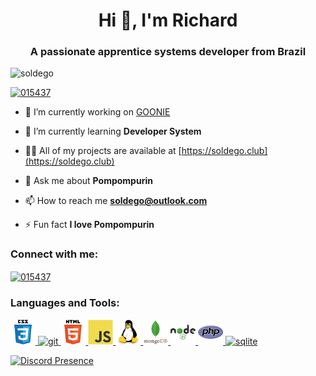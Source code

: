 <h1 align="center">Hi 👋, I'm Richard</h1>
<h3 align="center">A passionate apprentice systems developer from Brazil</h3>

<p align="left"> <img src="https://komarev.com/ghpvc/?username=soldego&label=Profile%20views&color=0e75b6&style=flat" alt="soldego" /> </p>

<p align="left"> <a href="https://twitter.com/015437" target="blank"><img src="https://img.shields.io/twitter/follow/015437?logo=twitter&style=for-the-badge" alt="015437" /></a> </p>

- 🔭 I’m currently working on [GOONIE](https://github.com/soldego/gonnie)

- 🌱 I’m currently learning **Developer System**

- 👨‍💻 All of my projects are available at [https://soldego.club](https://soldego.club)

- 💬 Ask me about **Pompompurin**

- 📫 How to reach me **soldego@outlook.com**

- ⚡ Fun fact **I love Pompompurin**

<h3 align="left">Connect with me:</h3>
<p align="left">
<a href="https://twitter.com/015437" target="blank"><img align="center" src="https://raw.githubusercontent.com/rahuldkjain/github-profile-readme-generator/master/src/images/icons/Social/twitter.svg" alt="015437" height="30" width="40" /></a>
</p>

<h3 align="left">Languages and Tools:</h3>
<p align="left"> <a href="https://www.w3schools.com/css/" target="_blank" rel="noreferrer"> <img src="https://raw.githubusercontent.com/devicons/devicon/master/icons/css3/css3-original-wordmark.svg" alt="css3" width="40" height="40"/> </a> <a href="https://git-scm.com/" target="_blank" rel="noreferrer"> <img src="https://www.vectorlogo.zone/logos/git-scm/git-scm-icon.svg" alt="git" width="40" height="40"/> </a> <a href="https://www.w3.org/html/" target="_blank" rel="noreferrer"> <img src="https://raw.githubusercontent.com/devicons/devicon/master/icons/html5/html5-original-wordmark.svg" alt="html5" width="40" height="40"/> </a> <a href="https://developer.mozilla.org/en-US/docs/Web/JavaScript" target="_blank" rel="noreferrer"> <img src="https://raw.githubusercontent.com/devicons/devicon/master/icons/javascript/javascript-original.svg" alt="javascript" width="40" height="40"/> </a> <a href="https://www.linux.org/" target="_blank" rel="noreferrer"> <img src="https://raw.githubusercontent.com/devicons/devicon/master/icons/linux/linux-original.svg" alt="linux" width="40" height="40"/> </a> <a href="https://www.mongodb.com/" target="_blank" rel="noreferrer"> <img src="https://raw.githubusercontent.com/devicons/devicon/master/icons/mongodb/mongodb-original-wordmark.svg" alt="mongodb" width="40" height="40"/> </a> <a href="https://nodejs.org" target="_blank" rel="noreferrer"> <img src="https://raw.githubusercontent.com/devicons/devicon/master/icons/nodejs/nodejs-original-wordmark.svg" alt="nodejs" width="40" height="40"/> </a> <a href="https://www.php.net" target="_blank" rel="noreferrer"> <img src="https://raw.githubusercontent.com/devicons/devicon/master/icons/php/php-original.svg" alt="php" width="40" height="40"/> </a> <a href="https://www.sqlite.org/" target="_blank" rel="noreferrer"> <img src="https://www.vectorlogo.zone/logos/sqlite/sqlite-icon.svg" alt="sqlite" width="40" height="40"/> </a> </p>

[![Discord Presence](https://lanyard.cnrad.dev/api/1091909924583378994)](https://discord.com/users/1091909924583378994)

<!---
soldego/soldego is a ✨ special ✨ repository because its `README.md` (this file) appears on your GitHub profile.
You can click the Preview link to take a look at your changes.
--->

